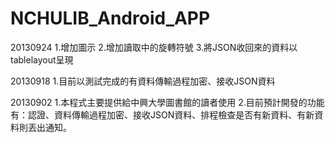 NCHULIB_Android_APP
===================
20130924
1.增加圖示
2.增加讀取中的旋轉符號
3.將JSON收回來的資料以tablelayout呈現

20130918
1.目前以測試完成的有資料傳輸過程加密、接收JSON資料

20130902
1.本程式主要提供給中興大學圖書館的讀者使用
2.目前預計開發的功能有：認證、資料傳輸過程加密、接收JSON資料、排程檢查是否有新資料、有新資料則丟出通知。